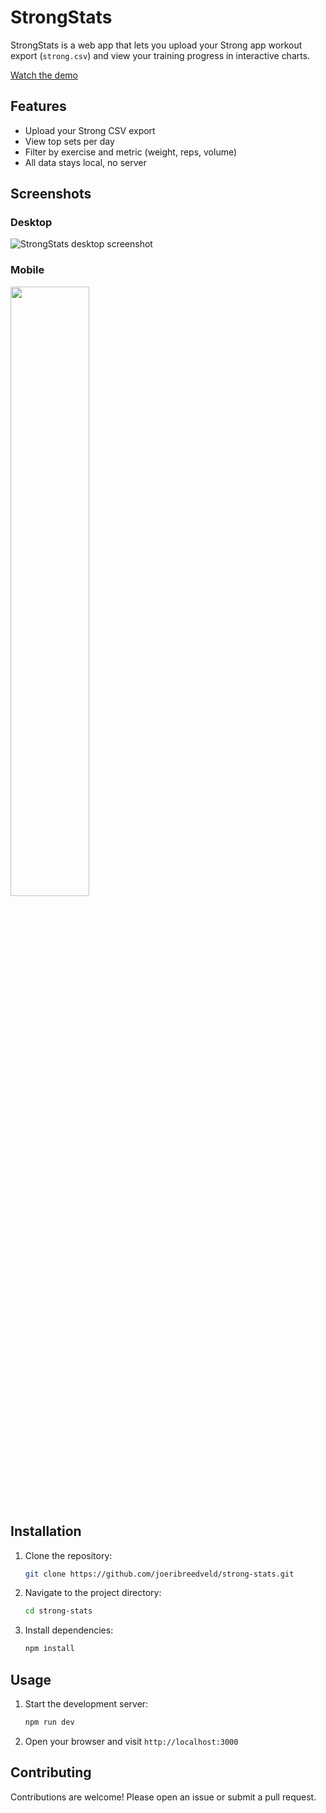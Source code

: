 
# StrongStats

StrongStats is a web app that lets you upload your Strong app workout export (`strong.csv`) and view your training progress in interactive charts.

[Watch the demo](https://youtu.be/RyweH8juozg)

## Features

- Upload your Strong CSV export  
- View top sets per day  
- Filter by exercise and metric (weight, reps, volume)  
- All data stays local, no server  

## Screenshots

### Desktop  
![StrongStats desktop screenshot](https://github.com/user-attachments/assets/0103d9f9-05c4-4576-92ab-c0829dd92a85)

### Mobile  
<img src="https://github.com/user-attachments/assets/0c0f8b21-2e27-4128-b9b7-e7379abc54dc" width="50%" />

## Installation

1. Clone the repository:

   ```bash
   git clone https://github.com/joeribreedveld/strong-stats.git

2. Navigate to the project directory:

   ```bash
   cd strong-stats
   ```

3. Install dependencies:

   ```bash
   npm install
   ```

## Usage

1. Start the development server:

   ```bash
   npm run dev
   ```

2. Open your browser and visit `http://localhost:3000`

## Contributing

Contributions are welcome! Please open an issue or submit a pull request.

